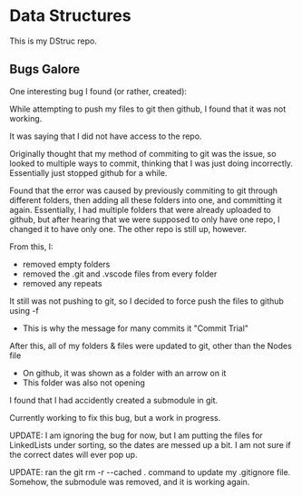 # Data Structures

This is my DStruc repo.

## Bugs Galore

One interesting bug I found (or rather, created):

While attempting to push my files to git then github, I found that it was not working. 

It was saying that I did not have access to the repo.

Originally thought that my method of commiting to git was the issue, so looked to multiple ways to commit, thinking that I was just doing incorrectly. Essentially just stopped github for a while. 

Found that the error was caused by previously commiting to git through different folders, then adding all these folders into one, and
committing it again.
Essentially, I had multiple folders that were already uploaded to github, but after hearing that we were supposed to only have one repo, I changed it to have only one. The other repo is still up, however.

From this, I:
- removed empty folders
- removed the .git and .vscode files from every folder
- removed any repeats

It still was not pushing to git, so I decided to force push the files to github using -f 
- This is why the message for many commits it "Commit Trial"

After this, all of my folders & files were updated to git, other than the Nodes file
- On github, it was shown as a folder with an arrow on it
- This folder was also not opening

I found that I had accidently created a submodule in git.

Currently working to fix this bug, but a work in progress.

UPDATE: I am ignoring the bug for now, but I am putting the files for LinkedLists under sorting, so the dates are messed up a bit. I am not sure if the correct dates will ever pop up.

UPDATE: ran the 
git rm -r --cached . 
command to update my .gitignore file.
Somehow, the submodule was removed, and it is working again.